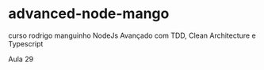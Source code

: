 # advanced-node-mango
curso rodrigo manguinho NodeJs Avançado com TDD, Clean Architecture e Typescript

Aula 29
